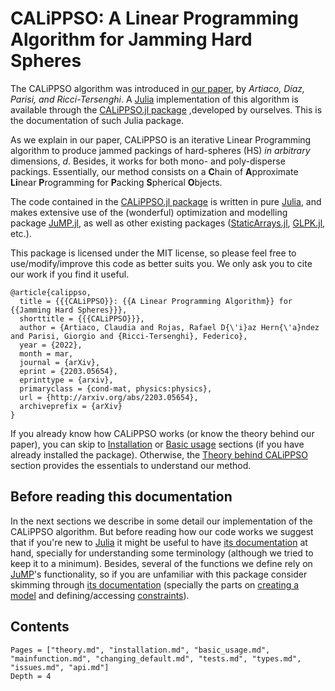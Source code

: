 # CALiPPSO: A Linear Programming Algorithm for Jamming Hard Spheres

The CALiPPSO algorithm was introduced in [our paper](https://arxiv.org/abs/2203.05654), by *Artiaco, Díaz, Parisi, and Ricci-Tersenghi*. A [Julia](https://julialang.org/) implementation of this algorithm is available through the [CALiPPSO.jl package](https://github.com/rdhr/CALiPPSO.jl) ,developed by ourselves. This is the documentation of such Julia package. 

As we explain in our paper, CALiPPSO is an iterative Linear Programming algorithm to produce jammed packings of hard-spheres (HS) *in arbitrary* dimensions, $d$. Besides, it works for both mono- and poly-disperse packings.
Essentially, our method consists on a **C**hain of **A**pproximate **Li**near **P**rogramming for **P**acking **S**pherical **O**bjects.

The code contained in the [CALiPPSO.jl package](https://github.com/rdhr/CALiPPSO.jl) is written in pure [Julia](https://julialang.org/), and makes extensive use of  the (wonderful) optimization and modelling package [JuMP.jl](https://github.com/jump-dev/JuMP.jl), as well as other existing packages ([StaticArrays.jl](https://juliaarrays.github.io/StaticArrays.jl/stable/), [GLPK.jl](https://github.com/jump-dev/GLPK.jl), etc.). 

This package is licensed under the MIT license, so please feel free to use/modify/improve this code as better suits you. We only ask you to cite our work if you find it useful.

```
@article{calippso,
  title = {{{CALiPPSO}}: {{A Linear Programming Algorithm}} for {{Jamming Hard Spheres}}},
  shorttitle = {{{CALiPPSO}}},
  author = {Artiaco, Claudia and Rojas, Rafael D{\'i}az Hern{\'a}ndez and Parisi, Giorgio and {Ricci-Tersenghi}, Federico},
  year = {2022},
  month = mar,
  journal = {arXiv},
  eprint = {2203.05654},
  eprinttype = {arxiv},
  primaryclass = {cond-mat, physics:physics},
  url = {http://arxiv.org/abs/2203.05654},
  archiveprefix = {arXiv}
}
```

If you already know how CALiPPSO works (or know the theory behind our paper), you can skip to [Installation](@ref) or [Basic usage](@ref) sections (if you have already installed the package). Otherwise, the [Theory behind CALiPPSO](@ref) section provides the essentials to understand our method.


## Before reading this documentation

In the next sections we describe in some detail our implementation of the CALiPPSO algorithm. But before reading how our code works we suggest that if you're new to [Julia](https://julialang.org/) it might be useful to have [its documentation](https://docs.julialang.org/en/v1/) at hand, specially for understanding some terminology (although we tried to keep it to a minimum).
Besides, several of the functions we define rely on [JuMP](https://jump.dev/)'s functionality, so if you are unfamiliar with this package consider skimming through [its documentation](https://jump.dev/JuMP.jl/stable/) (specially the parts on [creating a model](https://jump.dev/JuMP.jl/stable/manual/models/#Create-a-model) and defining/accessing [constraints](https://jump.dev/JuMP.jl/stable/manual/constraints/)). 

## Contents

```@contents
Pages = ["theory.md", "installation.md", "basic_usage.md", "mainfunction.md", "changing_default.md", "tests.md", "types.md", "issues.md", "api.md"]
Depth = 4
```



